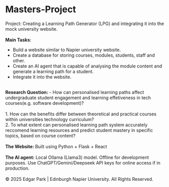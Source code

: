 # Masters-Project
Project: Creating a Learning Path Generator (LPG) and integrating it into the mock university website.<br>
<br>
 <strong>Main Tasks</strong>:<br>
 - Build a website similar to Napier university website.
 - Create a database for storing courses, modules, students, staff and other.
 - Create an AI agent that is capable of analysing the module content and generate a learning path for a student.
 - Integrate it into the website.
<br>
<strong>Research Question:</strong>
 - How can personalised learning paths affect undergraduate student engagement and learning effetiveness in tech courses(e.g. software development)?<br>
 <br>
   1. How can the benefits differ between theoretical and practical courses within universities technology curriculum?<br>
   2. To what extent can personalised learning path system accurately reccomend learning resources and predict student mastery in specific topics, based on course content?
<br>
<br>
<strong>The Website: </strong>
Built using Python + Flask + React
<br>
<br>
<strong>The AI agent:</strong>
Local Ollama (Llama3) model. Offline for development purposes. Use ChatGPT/Gemini/Deepseek API keys for online access if in production.
<br>
<br>
© 2025 Edgar Park | Edinburgh Napier University. All Rights Reserved.
